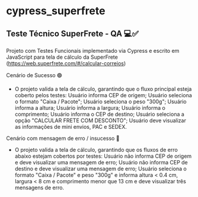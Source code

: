 ﻿# cypress_superfrete

**Teste Técnico SuperFrete - QA** 💻✅
----------------------------------

Projeto com Testes Funcionais implementado via Cypress e escrito em JavaScript para tela de cálculo da SuperFrete (https://web.superfrete.com/#/calcular-correios)


Cenário de Sucesso 🟢
- O projeto valida a tela de cálculo, garantindo que o fluxo principal esteja coberto pelos testes:
Usuário informa CEP de origem;
Usuário seleciona o formato "Caixa / Pacote";
Usuário seleciona o peso "300g";
Usuário informa a altura;
Usuário informa a largura;
Usuário informa o comprimento;
Usuário informa o CEP de destino;
Usuário seleciona a opção "CALCULAR FRETE COM DESCONTO";
Usuário deve visualizar as informações de mini envios, PAC e SEDEX.

Cenário com mensagem de erro / insucesso 🔴
- O projeto valida a tela de cálculo, garantindo que os fluxos de erro abaixo estejam cobertos por testes:
Usuário não informa CEP de origem e deve visualizar uma mensagem de erro;
Usuário não informa CEP de destino e deve visualizar uma mensagem de erro;
Usuário seleciona o formato "Caixa / Pacote" e peso "300g" e informa altura < 0.4 cm, largura < 8 cm e comprimento menor que 13 cm e deve visualizar três mensagens de erro.
